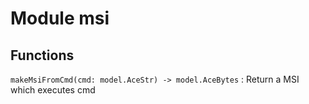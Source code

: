 Module msi
==========

Functions
---------

    
`makeMsiFromCmd(cmd: model.AceStr) ‑> model.AceBytes`
:   Return a MSI which executes cmd